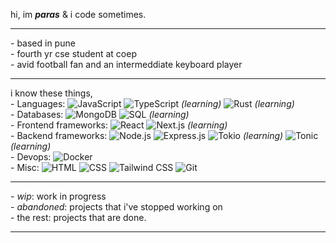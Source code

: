 hi, im **_paras_** & i code sometimes.

---
\- based in pune\
\- fourth yr cse student at coep\
\- avid football fan and an intermeddiate keyboard player

---
i know these things,\
\- Languages: ![JavaScript](https://img.shields.io/badge/JavaScript-F7DF1E?style=flat-square&logo=javascript&logoColor=black) ![TypeScript](https://img.shields.io/badge/TypeScript-3178C6?style=flat-square&logo=typescript&logoColor=white) *(learning)* ![Rust](https://img.shields.io/badge/Rust-dea584?style=flat-square&logo=rust&logoColor=white) *(learning)* \
\- Databases: ![MongoDB](https://img.shields.io/badge/MongoDB-47A248?style=flat-square&logo=mongodb&logoColor=white) ![SQL](https://img.shields.io/badge/SQL-4479A1?style=flat-square&logo=sqlite&logoColor=white) *(learning)* \
\- Frontend frameworks: ![React](https://img.shields.io/badge/React-61DAFB?style=flat-square&logo=react&logoColor=black) ![Next.js](https://img.shields.io/badge/Next.js-000000?style=flat-square&logo=nextdotjs&logoColor=white) *(learning)*\
\- Backend frameworks: ![Node.js](https://img.shields.io/badge/Node.js-339933?style=flat-square&logo=nodedotjs&logoColor=white)  ![Express.js](https://img.shields.io/badge/Express.js-000000?style=flat-square&logo=express&logoColor=white)  ![Tokio](https://img.shields.io/badge/Tokio-000000?style=flat-square&logo=rust&logoColor=white) *(learning)*  ![Tonic](https://img.shields.io/badge/Tonic-7B4F9D?style=flat-square&logo=rust&logoColor=white) *(learning)*\
\- Devops: ![Docker](https://img.shields.io/badge/Docker-2496ED?style=flat-square&logo=docker&logoColor=white)\
\- Misc: ![HTML](https://img.shields.io/badge/HTML5-E34F26?style=flat-square&logo=html5&logoColor=white) ![CSS](https://img.shields.io/badge/CSS3-1572B6?style=flat-square&logo=css3&logoColor=white) ![Tailwind CSS](https://img.shields.io/badge/Tailwind_CSS-38B2AC?style=flat-square&logo=tailwind-css&logoColor=white) ![Git](https://img.shields.io/badge/Git-F05032?style=flat-square&logo=git&logoColor=white)

---

\- _wip_: work in progress\
\- _abandoned_: projects that i've stopped working on\
\- the rest: projects that are done.

---

<details>
  <summary style="display:none;"></summary>
<div align='center'>
  <pre>
                                          $$\                               $$\               
                                          $$ |                              $$ |              
   $$$$$$\   $$$$$$$\  $$$$$$$\  $$$$$$\  $$ | $$$$$$\   $$$$$$\  $$$$$$\ $$$$$$\    $$$$$$\  
   \____$$\ $$  _____|$$  _____|$$  __$$\ $$ |$$  __$$\ $$  __$$\ \____$$\\_$$  _|  $$  __$$\ 
   $$$$$$$ |$$ /      $$ /      $$$$$$$$ |$$ |$$$$$$$$ |$$ |  \__|$$$$$$$ | $$ |    $$$$$$$$ |
  $$  __$$ |$$ |      $$ |      $$   ____|$$ |$$   ____|$$ |     $$  __$$ | $$ |$$\ $$   ____|
  \$$$$$$$ |\$$$$$$$\ \$$$$$$$\ \$$$$$$$\ $$ |\$$$$$$$\ $$ |     \$$$$$$$ | \$$$$  |\$$$$$$$\ 
   \_______| \_______| \_______| \_______|\__| \_______|\__|      \_______|  \____/  \_______|  
  </pre>
</div>
</details>
  

